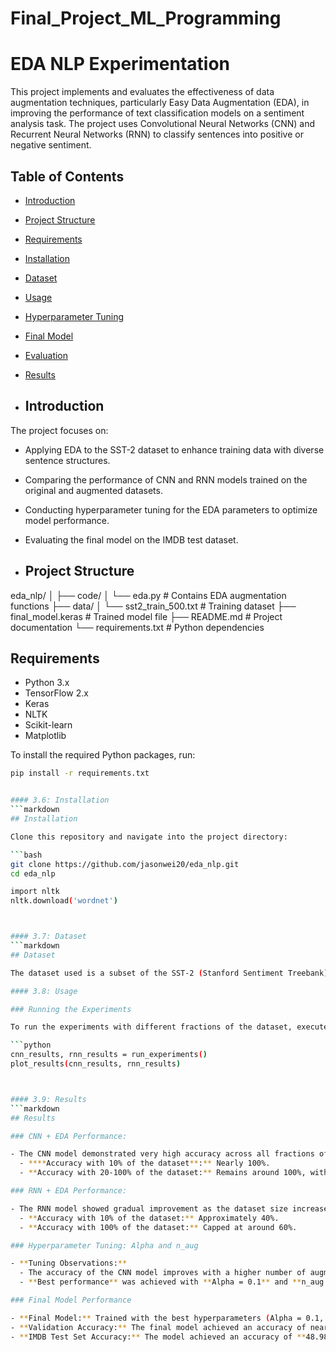 # Final_Project_ML_Programming
# EDA NLP Experimentation

This project implements and evaluates the effectiveness of data augmentation techniques, particularly Easy Data Augmentation (EDA), in improving the performance of text classification models on a sentiment analysis task. The project uses Convolutional Neural Networks (CNN) and Recurrent Neural Networks (RNN) to classify sentences into positive or negative sentiment.

## Table of Contents

- [Introduction](#introduction)
- [Project Structure](#project-structure)
- [Requirements](#requirements)
- [Installation](#installation)
- [Dataset](#dataset)
- [Usage](#usage)
- [Hyperparameter Tuning](#hyperparameter-tuning)
- [Final Model](#final-model)
- [Evaluation](#evaluation)
- [Results](#results)

- ## Introduction

The project focuses on:
- Applying EDA to the SST-2 dataset to enhance training data with diverse sentence structures.
- Comparing the performance of CNN and RNN models trained on the original and augmented datasets.
- Conducting hyperparameter tuning for the EDA parameters to optimize model performance.
- Evaluating the final model on the IMDB test dataset.

- ## Project Structure

eda_nlp/
│
├── code/
│ └── eda.py # Contains EDA augmentation functions
├── data/
│ └── sst2_train_500.txt # Training dataset
├── final_model.keras # Trained model file
├── README.md # Project documentation
└── requirements.txt # Python dependencies

## Requirements

- Python 3.x
- TensorFlow 2.x
- Keras
- NLTK
- Scikit-learn
- Matplotlib

To install the required Python packages, run:
```bash
pip install -r requirements.txt


#### 3.6: Installation
```markdown
## Installation

Clone this repository and navigate into the project directory:

```bash
git clone https://github.com/jasonwei20/eda_nlp.git
cd eda_nlp

import nltk
nltk.download('wordnet')



#### 3.7: Dataset
```markdown
## Dataset

The dataset used is a subset of the SST-2 (Stanford Sentiment Treebank) dataset, which is located in the `data/` directory.

#### 3.8: Usage

### Running the Experiments

To run the experiments with different fractions of the dataset, execute the script:

```python
cnn_results, rnn_results = run_experiments()
plot_results(cnn_results, rnn_results)



#### 3.9: Results
```markdown
## Results

### CNN + EDA Performance:

- The CNN model demonstrated very high accuracy across all fractions of the dataset:
  - ****Accuracy with 10% of the dataset**:** Nearly 100%.
  - **Accuracy with 20-100% of the dataset:** Remains around 100%, with a slight decrease at the 100% mark.

### RNN + EDA Performance:

- The RNN model showed gradual improvement as the dataset size increased:
  - **Accuracy with 10% of the dataset:** Approximately 40%.
  - **Accuracy with 100% of the dataset:** Capped at around 60%.

### Hyperparameter Tuning: Alpha and n_aug

- **Tuning Observations:**
  - The accuracy of the CNN model improves with a higher number of augmented sentences (n_aug), especially at lower alpha values.
  - **Best performance** was achieved with **Alpha = 0.1** and **n_aug = 16**, where the model consistently reached accuracy close to 100%.

### Final Model Performance

- **Final Model:** Trained with the best hyperparameters (Alpha = 0.1, n_aug = 16).
- **Validation Accuracy:** The final model achieved an accuracy of nearly 100% on the validation set.
- **IMDB Test Set Accuracy:** The model achieved an accuracy of **48.98%** on the IMDB test set, indicating challenges in generalizing to different datasets.
